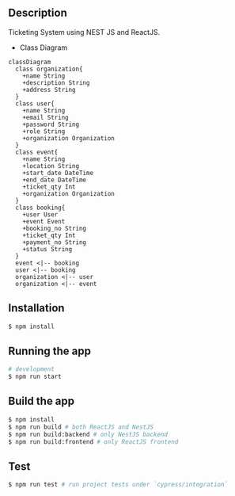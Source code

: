 
## Description
Ticketing System using NEST JS and ReactJS.
- Class Diagram

```mermaid
classDiagram
  class organization{
    +name String
    +description String
    +address String
  }
  class user{
    +name String
    +email String
    +password String
    +role String
    +organization Organization
  }
  class event{
    +name String
    +location String
    +start_date DateTime
    +end_date DateTime
    +ticket_qty Int
    +organization Organization
  }
  class booking{
    +user User
    +event Event
    +booking_no String
    +ticket_qty Int
    +payment_no String
    +status String
  }
  event <|-- booking
  user <|-- booking
  organization <|-- user
  organization <|-- event
```

## Installation

```bash
$ npm install
```

## Running the app

```bash
# development
$ npm run start
```
## Build the app
```bash
$ npm install
$ npm run build # both ReactJS and NestJS
$ npm run build:backend # only NestJS backend
$ npm run build:frontend # only ReactJS frontend
```
## Test

```bash
$ npm run test # run project tests under `cypress/integration`
```

